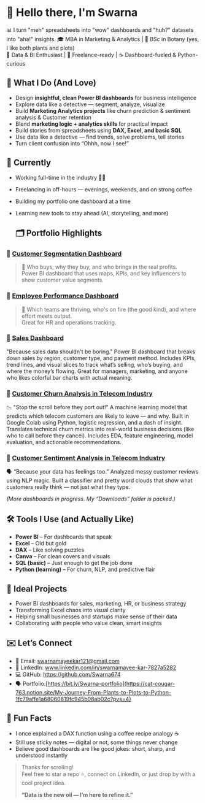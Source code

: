 # 👋 Hello there, I'm Swarna

📊 I turn "meh" spreadsheets into "wow" dashboards and "huh?" datasets into "aha!" insights. 
🎓 MBA in Marketing & Analytics | 🧪 BSc in Botany (yes, I like both plants and plots)  
💼 Data & BI Enthusiast | 🌱 Freelance-ready | ☕ Dashboard-fueled & Python-curious

## 🧠 What I Do (And Love)

- Design **insightful, clean Power BI dashboards** for business intelligence
- Explore data like a detective — segment, analyze, visualize
- Build **Marketing Analytics projects** like churn prediction & sentiment analysis & Customer retention
- Blend **marketing logic + analytics skills** for practical impact
- Build stories from spreadsheets using **DAX, Excel, and basic SQL**
- Use data like a detective — find trends, solve problems, tell stories
- Turn client confusion into “Ohhh, now I see!”

## 🚀 Currently
- Working full-time in the industry 🧑‍💼  
- Freelancing in off-hours — evenings, weekends, and on strong coffee  
- Building my portfolio one dashboard at a time  
- Learning new tools to stay ahead (AI, storytelling, and more)

  ## 🗂️ Portfolio Highlights

### 🔹 [Customer Segmentation Dashboard](https://github.com/Swarna674/Customer-Segmentation)
> 📍 Who buys, why they buy, and who brings in the real profits.  
> Power BI dashboard that uses maps, KPIs, and key influencers to show customer value segments.

### 🔹 [Employee Performance Dashboard](https://github.com/Swarna674/EMPLOYEE-PERFORMANCE)
> 👥 Which teams are thriving, who's on fire (the good kind), and where effort meets output.  
> Great for HR and operations tracking.

### 🔹 [Sales Dashboard](https://github.com/Swarna674/Sales-dashboard-PowerBI)
  "Because sales data shouldn't be boring."
   Power BI dashboard that breaks down sales by region, customer type, and payment method.
   Includes KPIs, trend lines, and visual slices to track what’s selling, who’s buying, and where the money’s flowing.
   Great for managers, marketing, and anyone who likes colorful bar charts with actual meaning.

### 🔹 [Customer Churn Analysis in Telecom Industry](https://github.com/Swarna674/Customer-Churn-Telecom)
  📉 "Stop the scroll before they port out!"
  A machine learning model that predicts which telecom customers are likely to leave — and why.
  Built in Google Colab using Python, logistic regression, and a dash of insight.
  Translates technical churn metrics into real-world business decisions (like who to call before they cancel).
  Includes EDA, feature engineering, model evaluation, and actionable recommendations.

### 🔹 [Customer Sentiment Analysis in Telecom Industry](https://github.com/Swarna674/Sentiment-Analysis)
  🗣️ “Because your data has feelings too.”
  Analyzed messy customer reviews using NLP magic. Built a classifier and pretty word clouds that show what customers really think — not just what they type.




*(More dashboards in progress. My “Downloads” folder is packed.)*

## 🛠️ Tools I Use (and Actually Like)

- **Power BI** – For dashboards that speak  
- **Excel** – Old but gold  
- **DAX** – Like solving puzzles  
- **Canva** – For clean covers and visuals  
- **SQL (basic)** – Just enough to get the job done
-  **Python (learning)** – For churn, NLP, and predictive flair 
  
## 🎯 Ideal Projects

- Power BI dashboards for sales, marketing, HR, or business strategy  
- Transforming Excel chaos into visual clarity  
- Helping small businesses and startups make sense of their data  
- Collaborating with people who value clean, smart insights


## ✉️ Let’s Connect

- 📧 Email: swarnamayeekar121@gmail.com 
- 💼 LinkedIn: www.linkedin.com/in/swarnamayee-kar-7827a5282
- 💻 GitHub: https://github.com/Swarna674
- 🗣️ Portfolio:[https://bit.ly/Swarna-portfolio](https://cat-cougar-763.notion.site/My-Journey-From-Plants-to-Plots-to-Python-1fc79affe1a68060819fc945b08ab02c?pvs=4)

## 💬 Fun Facts

- I once explained a DAX function using a coffee recipe analogy ☕  
- Still use sticky notes — digital or not, some things never change  
- Believe good dashboards are like good jokes: short, sharp, and understood instantly



> Thanks for scrolling!  
> Feel free to star a repo ⭐, connect on LinkedIn, or just drop by with a cool project idea.
> 
> **“Data is the new oil — I’m here to refine it.”**
